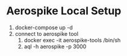 # Aerospike Local Setup

1. docker-compose up -d
2. connect to aerospike tool 
    1. docker exec -it aerospike-tools /bin/sh
    2. aql -h aerospike -p 3000